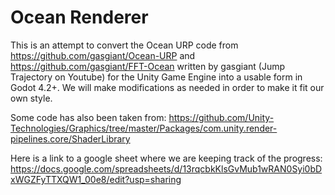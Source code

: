 # Ocean Renderer
 This is an attempt to convert the Ocean URP code from https://github.com/gasgiant/Ocean-URP and https://github.com/gasgiant/FFT-Ocean written by gasgiant (Jump Trajectory on Youtube) for the Unity Game Engine into a usable form in Godot 4.2+. We will make modifications as needed in order to make it fit our own style.

Some code has also been taken from: https://github.com/Unity-Technologies/Graphics/tree/master/Packages/com.unity.render-pipelines.core/ShaderLibrary

Here is a link to a google sheet where we are keeping track of the progress: https://docs.google.com/spreadsheets/d/13rqcbkKlsGvMub1wRAN0Syi0bDxWGZFyTTXQW1_00e8/edit?usp=sharing
